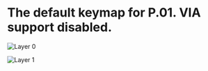 # The default keymap for P.01. VIA support disabled.

![Layer 0](https://i.imgur.com/KCg3lBQ.png)

![Layer 1](https://i.imgur.com/X9Twapp.png)
